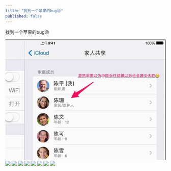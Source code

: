 ```yaml
---
title: "找到一个苹果的bug😜"
published: false
---
```

找到一个苹果的bug😜

![](./1.jpg)
![](./2.jpg)
![](./3.jpg)
![](./4.jpg)
![](./5.jpg)
![](./6.jpg)
![](./7.jpg)
![](./8.jpg)
![](./9.jpg)
